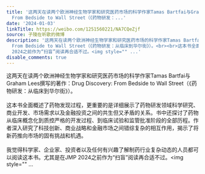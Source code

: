 ```yaml
---
title: '这两天在读两个欧洲神经生物学家和研究医药市场的科学作家Tamas Bartfai与Graham Lees撰写的著作：Drug Discovery:
  From Bedside to Wall Street（《药物研发：...'
date: '2024-01-03'
linkTitle: https://weibo.com/1251560221/NA7CQeZjf
source: 子陵在听歌的微博
description: '这两天在读两个欧洲神经生物学家和研究医药市场的科学作家Tamas Bartfai与Graham Lees撰写的著作：Drug Discovery:
  From Bedside to Wall Street（《药物研发：从临床到华尔街》）。<br><br>这本书全面概述了药物发现过程，更重要的是详细展示了药物研发领域科学研究、商业开发、市场需求以及金融投资之间的共生但又矛盾的关系。书中还探讨了药物从临床概念化到质控严格的开发过程、到临床试验和监管批准阶段的全部历程。作者深入研究了科技创新、商业战略和金融市场之间错综复杂的相互作用，揭示了将新药推向市场的固有挑战和机遇。<br><br>我觉得科学家、企业家、投资者以及任何有兴趣了解制药行业复杂动态的人员都可以阅读这本书。尤其是在JMP
  2024之前作为“扫盲”阅读再合适不过。<img style="" ...'
disable_comments: true
---
```

这两天在读两个欧洲神经生物学家和研究医药市场的科学作家Tamas Bartfai与Graham Lees撰写的著作：Drug Discovery: From Bedside to Wall Street（《药物研发：从临床到华尔街》）。<br><br>这本书全面概述了药物发现过程，更重要的是详细展示了药物研发领域科学研究、商业开发、市场需求以及金融投资之间的共生但又矛盾的关系。书中还探讨了药物从临床概念化到质控严格的开发过程、到临床试验和监管批准阶段的全部历程。作者深入研究了科技创新、商业战略和金融市场之间错综复杂的相互作用，揭示了将新药推向市场的固有挑战和机遇。<br><br>我觉得科学家、企业家、投资者以及任何有兴趣了解制药行业复杂动态的人员都可以阅读这本书。尤其是在JMP 2024之前作为“扫盲”阅读再合适不过。<img style="" ...
